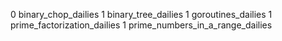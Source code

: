 0 binary_chop_dailies
1 binary_tree_dailies
1 goroutines_dailies
1 prime_factorization_dailies
1 prime_numbers_in_a_range_dailies
